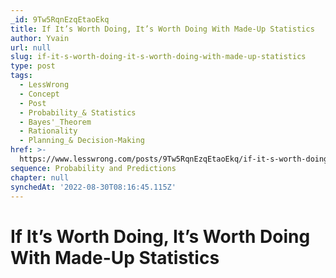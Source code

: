 ```yaml
---
_id: 9Tw5RqnEzqEtaoEkq
title: If It’s Worth Doing, It’s Worth Doing With Made-Up Statistics
author: Yvain
url: null
slug: if-it-s-worth-doing-it-s-worth-doing-with-made-up-statistics
type: post
tags:
  - LessWrong
  - Concept
  - Post
  - Probability_& Statistics
  - Bayes'_Theorem
  - Rationality
  - Planning_& Decision-Making
href: >-
  https://www.lesswrong.com/posts/9Tw5RqnEzqEtaoEkq/if-it-s-worth-doing-it-s-worth-doing-with-made-up-statistics
sequence: Probability and Predictions
chapter: null
synchedAt: '2022-08-30T08:16:45.115Z'
---
```

# If It’s Worth Doing, It’s Worth Doing With Made-Up Statistics

